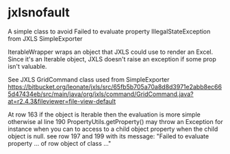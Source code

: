 # jxlsnofault
A simple class to avoid Failed to evaluate property IllegalStateException from JXLS SimpleExporter

IterableWrapper wraps an object that JXLS could use to render an Excel.
Since it's an Iterable object, JXLS doesn't raise an exception if some prop isn't valuable.

See JXLS GridCommand class used from SimpleExporter https://bitbucket.org/leonate/jxls/src/65fb5b705a70a8d8d3971e2abb8ec665d47434eb/src/main/java/org/jxls/command/GridCommand.java?at=r2.4.3&fileviewer=file-view-default


At row 163 if the object is Iterable then the evaluation is more simple otherwise al line 190 PropertyUtils.getProperty() may throw an Exception
for instance when you can to access to a child object property when the child object is null.
see row 197 and 199 with its message: "Failed to evaluate property ...  of row object of class ..."


